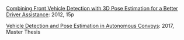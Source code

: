 

[Combining Front Vehicle Detection with 3D Pose Estimation for a Better Driver Assistance](https://journals.sagepub.com/doi/pdf/10.5772/50530): 2012, 15p

[Vehicle Detection and Pose Estimation in Autonomous Convoys](https://brage.bibsys.no/xmlui/bitstream/handle/11250/2455922/Baardseth_Elisabeth.pdf?sequence=1&isAllowed=y): 2017, Master Thesis